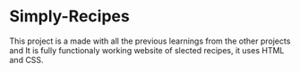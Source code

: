 # Simply-Recipes
 This project is a made with all the previous learnings from the other projects and It is fully functionaly working website of slected recipes, it uses HTML and CSS.

